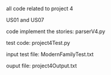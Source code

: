 all code related to project 4

US01 and US07

code implement the stories: parserV4.py

test code: project4Test.py

input test file: ModernFamilyTest.txt

ouput file: project4Output.txt


